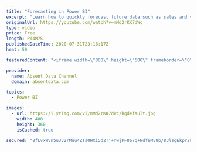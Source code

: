 ```yaml
---
title: "Forecasting in Power BI"
excerpt: "Learn how to quickly forecast future data such as sales and values with the analytics pane in Power BI."
originalUrl: https://youtube.com/watch?v=mMd2rKK7dWc
type: video
price: Free
length: PT4M7S
publishedDateTime: 2020-07-31T23:16:17Z
heat: 50

featuredContent: "<iframe width=\"800\" height=\"500\" frameborder=\"0\" src=\"https://www.youtube.com/embed/mMd2rKK7dWc\" allow=\"accelerometer; autoplay; encrypted-media; gyroscope; picture-in-picture\" allowfullscreen></iframe>"

provider:
  name: Absent Data Channel
  domain: absentdata.com

topics:
  - Power BI

images:
  - url: https://i.ytimg.com/vi/mMd2rKK7dWc/hqdefault.jpg
    width: 480
    height: 360
    isCached: true

secured: "8fLvxWvnSuJv2rMuu4ZTsOHXi5d2Tj+nwjPF867q+Ndf9Mv8b/83lsgEkpY2kzrE9dtMKzEc87KldI5LAUacZd+BPir2k927hyHWdYr6CbfSgdbcUvNpLLb8p5YjBvsf24z6NNYu5BC94Ky2g8iXN+qXI62pyRZ/GItGgzfOU0kpBJMfHYPSqSf9+ZUKUtmpJeb6PIVkPg+td/uQMKqAsQSMIRbVMt+NJEfo9it3pNrnW5c/JaH+MPpzwn8pbPOM2oeKcCkSz3CbzWUNerggHRHJA0OSIV8A6hT/fkFrYZVE52xbr+Ny4PEUM9Nz20/AQPeWLoVIQ+Hzx80qG8S/uPt10iGHVTDNkaW81RJ3HKCMjYuj9drTkil/+n+lfHtoD422h0xmV19G72Kn7CVJEftWSbUpD72GBKwngE2XFjE=;asx5Yshu+ywLiwInNhke7g=="
---
```


